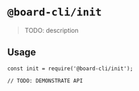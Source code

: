 # `@board-cli/init`

> TODO: description

## Usage

```
const init = require('@board-cli/init');

// TODO: DEMONSTRATE API
```
